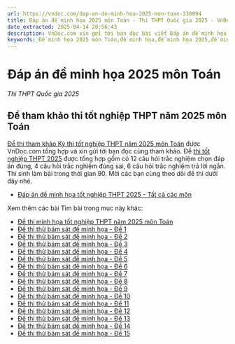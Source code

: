```yaml
---
url: https://vndoc.com/dap-an-de-minh-hoa-2025-mon-toan-330094
title: Đáp án đề minh họa 2025 môn Toán - Thi THPT Quốc gia 2025 - VnDoc.com
date_extracted: 2025-04-14 20:56:43
description: VnDoc.com xin gửi tới bạn đọc bài viết Đáp án đề minh họa 2025 môn Toán để bạn đọc cùng tham khảo và có thêm tài liệu ôn thi tốt nghiệp THPT nhé.
keywords: Đề minh họa 2025 môn Toán,đề minh họa,đề minh họa 2025,đề minh họa thi THPT Quốc gia 2025,đề tham khảo thi THPT quốc gia 2025,đề tham khảo,đề thi minh họa môn toán,đề minh họa thi THPT Quốc gia 2025 môn toán,đáp án đề minh họa,Đáp án đề minh họa môn Toán 2025,Đáp án đề minh họa Toán 2025,Đáp án đề minh họa 2025 môn Toán,ma trận đề minh họa Toán 2025,đề minh họa Toán 2025,đề tham khảo thi tốt nghiệp THPT 2025,Đề thi tham khảo Kỳ thi tốt nghiệp THPT năm 2025 môn Toán,thi THPT Quốc gia 2025
---
```


# Đáp án đề minh họa 2025 môn Toán
 _Thi THPT Quốc gia 2025_
## Đề tham khảo thi tốt nghiệp THPT năm 2025 môn Toán
[Đề thi tham khảo Kỳ thi tốt nghiệp THPT năm 2025 môn Toán](<https://vndoc.com/dap-an-de-minh-hoa-2025-mon-toan-330094>) được VnDoc.com tổng hợp và xin gửi tới bạn đọc cùng tham khảo. Đề [thi tốt nghiệp THPT 2025](<https://vndoc.com/thi-thpt-quoc-gia>) được tổng hợp gồm có 12 câu hỏi trắc nghiệm chọn đáp án đúng, 4 câu hỏi trắc nghiệm đúng sai, 6 câu hỏi trắc nghiệm trả lời ngắn. Thí sinh làm bài trong thời gian 90. Mời các bạn cùng theo dõi đề thi dưới đây nhé.
  * [Đáp án đề minh họa tốt nghiệp THPT 2025 - Tất cả các môn](<https://vndoc.com/dap-an-de-minh-hoa-tot-nghiep-thpt-2025-330092>)

Xem thêm các bài Tìm bài trong mục này khác:
  * [Đề thi minh họa tốt nghiệp THPT năm 2025 môn Toán ](</de-thi-minh-hoa-tot-nghiep-thpt-nam-2025-mon-toan-339835>)
  * [Đề thi thử bám sát đề minh họa - Đề 1](</de-thi-thu-thpt-quoc-gia-2025-mon-toan-bam-sat-de-minh-hoa-de-1-332338>)
  * [Đề thi thử bám sát đề minh họa - Đề 2](</de-thi-thu-thpt-quoc-gia-2025-mon-toan-bam-sat-de-minh-hoa-de-2-332341>)
  * [Đề thi thử bám sát đề minh họa - Đề 3](</de-thi-thu-thpt-quoc-gia-2025-mon-toan-bam-sat-de-minh-hoa-de-3-334158>)
  * [Đề thi thử bám sát đề minh họa - Đề 4](</de-thi-thu-thpt-quoc-gia-2025-mon-toan-bam-sat-de-minh-hoa-de-4-334162>)
  * [Đề thi thử bám sát đề minh họa - Đề 5](</de-thi-thu-thpt-quoc-gia-2025-mon-toan-bam-sat-de-minh-hoa-de-5-334166>)
  * [Đề thi thử bám sát đề minh họa - Đề 6](</de-thi-thu-thpt-quoc-gia-2025-mon-toan-bam-sat-de-minh-hoa-de-6-334170>)
  * [Đề thi thử bám sát đề minh họa - Đề 7](</de-thi-thu-thpt-quoc-gia-2025-mon-toan-bam-sat-de-minh-hoa-de-7-334175>)
  * [Đề thi thử bám sát đề minh họa - Đề 8](</de-thi-thu-thpt-quoc-gia-2025-mon-toan-bam-sat-de-minh-hoa-de-8-334183>)
  * [Đề thi thử bám sát đề minh họa - Đề 9](</de-thi-thu-thpt-quoc-gia-2025-mon-toan-bam-sat-de-minh-hoa-de-9-334187>)
  * [Đề thi thử bám sát đề minh họa - Đề 10](</de-thi-thu-thpt-quoc-gia-2025-mon-toan-bam-sat-de-minh-hoa-de-10-334189>)
  * [Đề thi thử bám sát đề minh họa - Đề 11](</de-thi-thu-thpt-quoc-gia-2025-mon-toan-bam-sat-de-minh-hoa-de-11-334235>)
  * [Đề thi thử bám sát đề minh họa - Đề 12](</de-thi-thu-thpt-quoc-gia-2025-mon-toan-bam-sat-de-minh-hoa-de-12-334237>)
  * [Đề thi thử bám sát đề minh họa - Đề 13](</de-thi-thu-thpt-quoc-gia-2025-mon-toan-bam-sat-de-minh-hoa-de-13-334242>)
  * [Đề thi thử bám sát đề minh họa - Đề 14](</de-thi-thu-thpt-quoc-gia-2025-mon-toan-bam-sat-de-minh-hoa-de-14-334261>)
  * [Đề thi thử bám sát đề minh họa - Đề 15](</de-thi-thu-thpt-quoc-gia-2025-mon-toan-bam-sat-de-minh-hoa-de-15-334264>)

